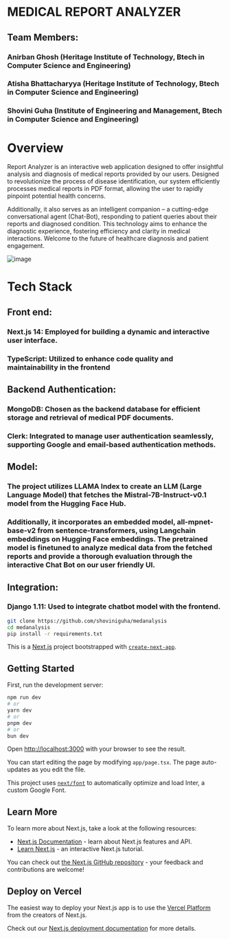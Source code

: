 # MEDICAL REPORT ANALYZER 
## Team Members: 
### Anirban Ghosh (Heritage Institute of Technology, Btech in Computer Science and Engineering)
### Atisha Bhattacharyya (Heritage Institute of Technology, Btech in Computer Science and Engineering)
### Shovini Guha (Institute of Engineering and Management, Btech in Computer Science and Engineering) 

# Overview
Report Analyzer is an interactive web application designed to offer insightful analysis and diagnosis of medical reports provided by our users. Designed to revolutionize the process of disease identification, our system efficiently processes medical reports in PDF format, allowing the user to rapidly pinpoint potential health concerns.

Additionally, it also serves as an intelligent companion – a cutting-edge conversational agent (Chat-Bot), responding to patient queries about their reports and diagnosed condition. This technology aims to enhance the diagnostic experience, fostering efficiency and clarity in medical interactions. Welcome to the future of healthcare diagnosis and patient engagement.

![image](https://github.com/shoviniguha/medanalysis/assets/95578201/4049492a-1236-47d1-9e96-5fe4485090ad)


# Tech Stack
## Front end:
### Next.js 14: Employed for building a dynamic and interactive user interface.
### TypeScript: Utilized to enhance code quality and maintainability in the frontend
## Backend Authentication:
### MongoDB: Chosen as the backend database for efficient storage and retrieval of medical PDF documents.
### Clerk: Integrated to manage user authentication seamlessly, supporting Google and email-based authentication methods.

## Model: 
### The project utilizes LLAMA Index to create an LLM (Large Language Model) that fetches the Mistral-7B-Instruct-v0.1 model from the Hugging Face Hub. 
### Additionally, it incorporates an embedded model, all-mpnet-base-v2 from sentence-transformers, using Langchain embeddings on Hugging Face embeddings. The pretrained model is finetuned to analyze medical data from the fetched reports and provide a thorough evaluation through the interactive Chat Bot on our user friendly UI.
## Integration:
### Django 1.11: Used to integrate chatbot model with the frontend.

```bash
git clone https://github.com/shoviniguha/medanalysis
cd medanalysis
pip install -r requirements.txt
```

This is a [Next.js](https://nextjs.org/) project bootstrapped with [`create-next-app`](https://github.com/vercel/next.js/tree/canary/packages/create-next-app).

## Getting Started

First, run the development server:

```bash
npm run dev
# or
yarn dev
# or
pnpm dev
# or
bun dev
```

Open [http://localhost:3000](http://localhost:3000) with your browser to see the result.

You can start editing the page by modifying `app/page.tsx`. The page auto-updates as you edit the file.

This project uses [`next/font`](https://nextjs.org/docs/basic-features/font-optimization) to automatically optimize and load Inter, a custom Google Font.

## Learn More

To learn more about Next.js, take a look at the following resources:

- [Next.js Documentation](https://nextjs.org/docs) - learn about Next.js features and API.
- [Learn Next.js](https://nextjs.org/learn) - an interactive Next.js tutorial.

You can check out [the Next.js GitHub repository](https://github.com/vercel/next.js/) - your feedback and contributions are welcome!

## Deploy on Vercel

The easiest way to deploy your Next.js app is to use the [Vercel Platform](https://vercel.com/new?utm_medium=default-template&filter=next.js&utm_source=create-next-app&utm_campaign=create-next-app-readme) from the creators of Next.js.

Check out our [Next.js deployment documentation](https://nextjs.org/docs/deployment) for more details.
